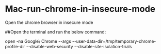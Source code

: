 # Mac-run-chrome-in-insecure-mode
Open the chrome browser in insecure mode

##Open the terminal and run the below command:

open -na Google\ Chrome --args --user-data-dir=/tmp/temporary-chrome-profile-dir --disable-web-security --disable-site-isolation-trials

